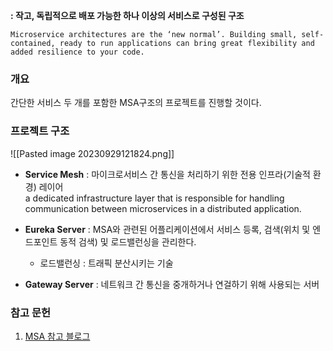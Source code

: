 **: 작고, 독립적으로 배포 가능한 하나 이상의 서비스로 구성된 구조**
```
Microservice architectures are the ‘new normal’. Building small, self-contained, ready to run applications can bring great flexibility and added resilience to your code.
```

### 개요
간단한 서비스 두 개를 포함한 MSA구조의 프로젝트를 진행할 것이다.

### 프로젝트 구조

![[Pasted image 20230929121824.png]]
* **Service Mesh** : 마이크로서비스 간 통신을 처리하기 위한 전용 인프라(기술적 환경) 레이어  
	a dedicated infrastructure layer that is responsible for handling communication between microservices in a distributed application.

* **Eureka Server** : MSA와 관련된 어플리케이션에서 서비스 등록, 검색(위치 및 엔드포인트 동적 검색) 및 로드밸런싱을 관리한다.
	* 로드밸런싱 : 트래픽 분산시키는 기술

* **Gateway Server** : 네트워크 간 통신을 중개하거나 연걸하기 위해 사용되는 서버





### 참고 문헌

1. [MSA 참고 블로그](https://wonit.tistory.com/506)
